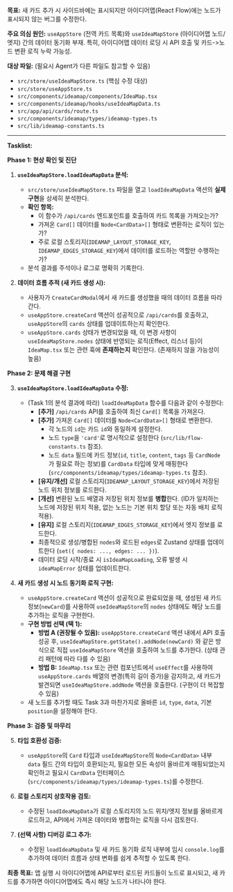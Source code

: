 **목표:** 새 카드 추가 시 사이드바에는 표시되지만 아이디어맵(React Flow)에는 노드가 표시되지 않는 버그를 수정한다.

**주요 의심 원인:** `useAppStore` (전역 카드 목록)와 `useIdeaMapStore` (아이디어맵 노드/엣지) 간의 데이터 동기화 부재. 특히, 아이디어맵 데이터 로딩 시 API 호출 및 카드->노드 변환 로직 누락 가능성.

**대상 파일:** (필요시 Agent가 다른 파일도 참고할 수 있음)
*   `src/store/useIdeaMapStore.ts` (핵심 수정 대상)
*   `src/store/useAppStore.ts`
*   `src/components/ideamap/components/IdeaMap.tsx`
*   `src/components/ideamap/hooks/useIdeaMapData.ts`
*   `src/app/api/cards/route.ts`
*   `src/components/ideamap/types/ideamap-types.ts`
*   `src/lib/ideamap-constants.ts`

---

**Tasklist:**

**Phase 1: 현상 확인 및 진단**

1.  **`useIdeaMapStore.loadIdeaMapData` 분석:**
    *   `src/store/useIdeaMapStore.ts` 파일을 열고 `loadIdeaMapData` 액션의 **실제 구현**을 상세히 분석한다.
    *   **확인 항목:**
        *   이 함수가 `/api/cards` 엔드포인트를 호출하여 카드 목록을 가져오는가?
        *   가져온 `Card[]` 데이터를 `Node<CardData>[]` 형태로 변환하는 로직이 있는가?
        *   주로 로컬 스토리지(`IDEAMAP_LAYOUT_STORAGE_KEY`, `IDEAMAP_EDGES_STORAGE_KEY`)에서 데이터를 로드하는 역할만 수행하는가?
    *   분석 결과를 주석이나 로그로 명확히 기록한다.

2.  **데이터 흐름 추적 (새 카드 생성 시):**
    *   사용자가 `CreateCardModal`에서 새 카드를 생성했을 때의 데이터 흐름을 따라간다.
    *   `useAppStore.createCard` 액션이 성공적으로 `/api/cards`를 호출하고, `useAppStore`의 `cards` 상태를 업데이트하는지 확인한다.
    *   `useAppStore.cards` 상태가 변경되었을 때, 이 변경 사항이 `useIdeaMapStore.nodes` 상태에 반영되는 로직(Effect, 리스너 등)이 `IdeaMap.tsx` 또는 관련 훅에 **존재하는지** 확인한다. (존재하지 않을 가능성이 높음)

**Phase 2: 문제 해결 구현**

3.  **`useIdeaMapStore.loadIdeaMapData` 수정:**
    *   (Task 1의 분석 결과에 따라) `loadIdeaMapData` 함수를 다음과 같이 수정한다:
        *   **[추가]** `/api/cards` API를 호출하여 최신 `Card[]` 목록을 가져온다.
        *   **[추가]** 가져온 `Card[]` 데이터를 `Node<CardData>[]` 형태로 변환한다.
            *   각 노드의 `id`는 카드 `id`와 동일하게 설정한다.
            *   노드 `type`을 `'card'`로 명시적으로 설정한다 (`src/lib/flow-constants.ts` 참조).
            *   노드 `data` 필드에 카드 정보(`id`, `title`, `content`, `tags` 등 `CardNode`가 필요로 하는 정보)를 `CardData` 타입에 맞게 매핑한다 (`src/components/ideamap/types/ideamap-types.ts` 참조).
        *   **[유지/개선]** 로컬 스토리지(`IDEAMAP_LAYOUT_STORAGE_KEY`)에서 저장된 노드 위치 정보를 로드한다.
        *   **[개선]** 변환된 노드 배열과 저장된 위치 정보를 **병합**한다. (ID가 일치하는 노드에 저장된 위치 적용, 없는 노드는 기본 위치 할당 또는 자동 배치 로직 적용).
        *   **[유지]** 로컬 스토리지(`IDEAMAP_EDGES_STORAGE_KEY`)에서 엣지 정보를 로드한다.
        *   최종적으로 생성/병합된 `nodes`와 로드된 `edges`로 Zustand 상태를 업데이트한다 (`set({ nodes: ..., edges: ... })`).
        *   데이터 로딩 시작/종료 시 `isIdeaMapLoading`, 오류 발생 시 `ideaMapError` 상태를 업데이트한다.

4.  **새 카드 생성 시 노드 동기화 로직 구현:**
    *   `useAppStore.createCard` 액션이 성공적으로 완료되었을 때, 생성된 새 카드 정보(`newCard`)를 사용하여 `useIdeaMapStore`의 `nodes` 상태에도 해당 노드를 추가하는 로직을 구현한다.
    *   **구현 방법 선택 (택 1):**
        *   **방법 A (권장될 수 있음):** `useAppStore.createCard` 액션 내에서 API 호출 성공 후, `useIdeaMapStore.getState().addNode(newCard)` 와 같은 방식으로 직접 `useIdeaMapStore` 액션을 호출하여 노드를 추가한다. (상태 관리 패턴에 따라 다를 수 있음)
        *   **방법 B:** `IdeaMap.tsx` 또는 관련 컴포넌트에서 `useEffect`를 사용하여 `useAppStore.cards` 배열의 변경(특히 길이 증가)을 감지하고, 새 카드가 발견되면 `useIdeaMapStore.addNode` 액션을 호출한다. (구현이 더 복잡할 수 있음)
    *   새 노드를 추가할 때도 Task 3과 마찬가지로 올바른 `id`, `type`, `data`, 기본 `position`을 설정해야 한다.

**Phase 3: 검증 및 마무리**

5.  **타입 호환성 검증:**
    *   `useAppStore`의 `Card` 타입과 `useIdeaMapStore`의 `Node<CardData>` 내부 `data` 필드 간의 타입이 호환되는지, 필요한 모든 속성이 올바르게 매핑되었는지 확인하고 필요시 `CardData` 인터페이스(`src/components/ideamap/types/ideamap-types.ts`)를 수정한다.

6.  **로컬 스토리지 상호작용 검토:**
    *   수정된 `loadIdeaMapData`가 로컬 스토리지의 노드 위치/엣지 정보를 올바르게 로드하고, API에서 가져온 데이터와 병합하는 로직을 다시 검토한다.

7.  **(선택 사항) 디버깅 로그 추가:**
    *   수정된 `loadIdeaMapData` 및 새 카드 동기화 로직 내부에 임시 `console.log`를 추가하여 데이터 흐름과 상태 변화를 쉽게 추적할 수 있도록 한다.

**최종 목표:** 앱 실행 시 아이디어맵에 API로부터 로드된 카드들이 노드로 표시되고, 새 카드를 추가하면 아이디어맵에도 즉시 해당 노드가 나타나야 한다.
